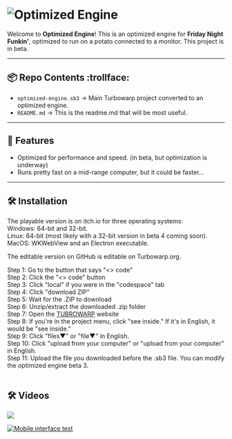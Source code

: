 # ![Optimized Engine](https://cdn.revoltusercontent.com/attachments/PXkDh0Mw6BaEeVj9PzaerWiQEIP9VKaBzjW7OpHYKr)


Welcome to **Optimized Engine**!
This is an optimized engine for **Friday Night Funkin'**, optimized to run on a potato connected to a monitor. This project is in beta.

---

## 📦 Repo Contents :trollface:

- `optimized-engine.sb3` → Main Turbowarp project converted to an optimized engine.
- `README.md` → This is the readme.md that will be most useful.
---

## 🚀 Features
- Optimized for performance and speed. (in beta, but optimization is underway) <br>
- Runs pretty fast on a mid-range computer, but it could be faster...

---

## 🛠 Installation
The playable version is on itch.io for three operating systems: <br>
Windows: 64-bit and 32-bit. <br>
Linux: 64-bit (most likely with a 32-bit version in beta 4 coming soon). <br>
MacOS: WKWebView and an Electron executable.

The editable version on GitHub is editable on Turbowarp.org.

Step 1: Go to the button that says "<> code" <br>
Step 2: Click the "<> code" button <br>
Step 3: Click "local" if you were in the "codespace" tab <br>
Step 4: Click "download ZIP" <br>
Step 5: Wait for the .ZIP to download <br>
Step 6: Unzip/extract the downloaded .zip folder <br>
Step 7: Open the [TUBROWARP](https://turbowarp.org) website <br>
Step 8: If you're in the project menu, click "see inside." If it's in English, it would be "see inside." <br>
Step 9: Click "files▼" or "file▼" in English. <br>
Step 10: Click "upload from your computer" or "upload from your computer" in English. <br>
Step 11: Upload the file you downloaded before the .sb3 file. You can modify the optimized engine beta 3. <br>
 <br>
## 🛠 Videos <br>
![ ](https://cdn.revoltusercontent.com/attachments/LSIHyuiQ6gNtSZmDSfF4SHED9dw1yHhbPSL_jSbXe7)


[![Mobile interface test](https://cdn.revoltusercontent.com/attachments/TsqjSoM8kJRrFhBtPjc7E7M2In8CyPUwNTS_3hQWsb)](https://www.youtube.com/watch?v=s-LgtyxXg9I)

